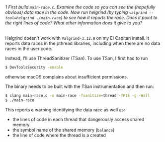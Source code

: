 ###### 1 First build `main-race.c`. Examine the code so you can see the (hopefully obvious) data race in the code. Now run helgrind (by typing `valgrind --tool=helgrind ./main-race`) to see how it reports the race. Does it point to the right lines of code? What other information does it give to you?

Helgrind doesn't work with `Valgrind-3.12.0` on my El Capitan install. It reports data races in the pthread libraries, including when there are no data races in the user code.

Instead, I'll use ThreadSanitizer (TSan). To use TSan, I first had to run

```sh
$ DevToolsSecurity -enable
```

otherwise macOS complains about insufficient permissions.

The binary needs to be built with the TSan instrumentation and then run:

```sh
$ clang main-race.c -o main-race -fsanitize=thread -fPIE -g -Wall
$ ./main-race
```

This reports a warning identifying the data race as well as:
* the lines of code in each thread that dangerously access shared memory
* the symbol name of the shared memory (`balance`)
* the line of code where the thread is a created

